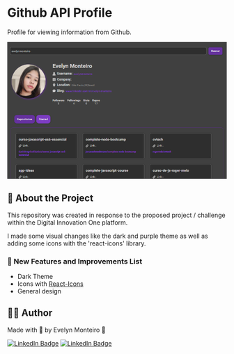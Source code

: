 # Github API Profile

Profile for viewing information from Github.

![Github Profile Screenshot](./images/screenshot.png)

## 🔎 About the Project

This repository was created in response to the proposed project / challenge within the Digital Innovation One platform.

I made some visual changes like the dark and purple theme as well as adding some icons with the 'react-icons' library.

### 📌 New Features and Improvements List

- Dark Theme
- Icons with [React-Icons](https://react-icons.github.io/react-icons)
- General design

## 👩🏻 Author

Made with 💜 by Evelyn Monteiro 👋
<br>

[![LinkedIn Badge](https://img.shields.io/badge/-Evelyn_Monteiro-blue?style=flat-square&logo=Linkedin&logoColor=white&link=https://www.linkedin.com/in/evelyn-monteiro/)](https://www.linkedin.com/in/evelyn-monteiro/)
[![LinkedIn Badge](https://img.shields.io/badge/-Evelyn_Monteiro-white?style=flat-square&logo=Gmail&logoColor=red&)](mailto:evelynsilmonteiro@gmail.com)
